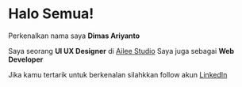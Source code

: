 # Halo Semua!

Perkenalkan nama saya **Dimas Ariyanto**

Saya seorang **UI UX Designer** di [Ailee Studio](https://www.linkedin.com/company/ailee-studio/)
Saya juga sebagai **Web Developer**


Jika kamu tertarik untuk berkenalan silahkkan follow akun [LinkedIn](https://www.linkedin.com/in/dimas-ariyanto-136959178/)


